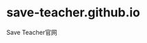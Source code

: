 # save-teacher.github.io
Save Teacher官网

<a href="https://www.bfcounter.vip/" style="display:none;"><img src="https://www.bfcounter.vip/generatepic?userid=e56e7a93-38c0-4a6f-af9f-72d6a11b6839" alt="Page Counter" border="0"></a>
